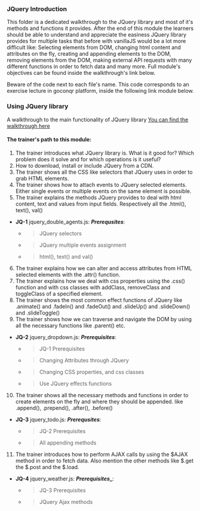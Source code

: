 ### JQuery Introduction

This folder is a dedicated walkthrough to the JQuery library and most of it's methods and functions it provides. After the end of this module the learners should be able to understand and appreciate the easiness JQuery library provides for multiple tasks that before with vanillaJS would be a lot more difficult like: Selecting elements from DOM, changing html content and attributes on the fly, creating and appending elements to the DOM, removing elements from the DOM, making external API requests with many different functions in order to fetch data and many more. Full module's objectives can be found inside the walkthrough's link below.

Beware of the code next to each file's name. This code corresponds to an exercise lecture in goconqr
platform, inside the following link module below.

### Using JQuery library

A walkthrough to the main functionality of JQuery library [You can find the walkthrough here](https://www.goconqr.com/c/65763-jquery/course_modules/99212-course-s-objectives?)

#### The trainer's path to this module:

1. The trainer introduces what JQuery library is. What is it good for? Which problem does it solve and for which operations is it useful?
2. How to download, install or include JQuery from a CDN.
3. The trainer shows all the CSS like selectors that JQuery uses in order to grab HTML elements.
4. The trainer shows how to attach events to JQuery selected elements. Either single events or multiple events on the same element is possible.
5. The trainer explains the methods JQuery provides to deal with html content, text and values from input fields. Respectively all the .html(), text(), val()
* **JQ-1** jquery_double_agents.js: **_Prerequsites_**:
  * >JQuery selectors
  * >JQuery multiple events assignment
  * >html(), text() and val()
6. The trainer explains how we can alter and access attributes from HTML selected elements with the .attr() function.
7. The trainer explains how we deal with css properties using the .css() function and with css classes with addClass, removeClass and toggleClass of a specified element.
8. The trainer shows the most common effect functions of JQuery like .animate() and .fadeIn() and .fadeOut() and .slideUp() and .slideDown() and .slideToggle()
9. The trainer shows how we can traverse and navigate the DOM by using all the necessary functions like .parent() etc.
* **JQ-2** jquery_dropdown.js: **_Prerequisites_**:
  * >JQ-1 Prerequisites
  * >Changing Attributes through JQuery
  * >Changing CSS properties, and css classes
  * >Use JQuery effects functions
10. The trainer shows all the necessary methods and functions in order to create elements on the fly and where they should be appended. like .append(), .prepend(), .after(), .before()
* **JQ-3** jquery_todo.js:  **_Prerequsites_**:
  * >JQ-2 Prerequisites
  * >All appending methods
11. The trainer introduces how to perform AJAX calls by using the $AJAX method in order to fetch data. Also mention the other methods like $.get the $.post and the $.load.
* **JQ-4** jquery_weather.js: **_Prerequisites__**:
  * >JQ-3 Prerequisites
  * >JQuery Ajax methods
